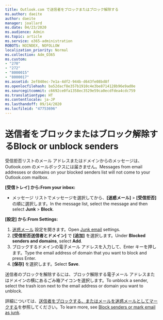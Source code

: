 ```yaml
---
title: Outlook.com で送信者をブロックまたはブロック解除する
ms.author: daeite
author: daeite
manager: joallard
ms.date: 04/23/2020
ms.audience: Admin
ms.topic: article
ms.service: o365-administration
ROBOTS: NOINDEX, NOFOLLOW
localization_priority: Normal
ms.collection: Adm_O365
ms.custom:
- "270"
- "272"
- "8000015"
- "8000017"
ms.assetid: 2ef840ec-7e1a-4df2-944b-d643fe08bd8f
ms.openlocfilehash: ba52dacf8e357b1910c4e3be8714128b96e9ad0e
ms.sourcegitcommit: c6692ce0fa1358ec3529e59ca0ecdfdea4cdc759
ms.translationtype: HT
ms.contentlocale: ja-JP
ms.lasthandoff: 09/14/2020
ms.locfileid: "47753696"
---
```

# <a name="block-or-unblock-senders"></a><span data-ttu-id="7bf88-102">送信者をブロックまたはブロック解除する</span><span class="sxs-lookup"><span data-stu-id="7bf88-102">Block or unblock senders</span></span>

<span data-ttu-id="7bf88-103">受信拒否リストのメール アドレスまたはドメインからのメッセージは、Outlook.com のメールボックスには届きません。</span><span class="sxs-lookup"><span data-stu-id="7bf88-103">Messages from email addresses or domains on your blocked senders list will not come to your Outlook.com mailbox.</span></span>

<span data-ttu-id="7bf88-104">**[受信トレイ] から:**</span><span class="sxs-lookup"><span data-stu-id="7bf88-104">**From your inbox:**</span></span>

- <span data-ttu-id="7bf88-105">メッセージ リストでメッセージを選択してから、**[迷惑メール]** > **[受信拒否]** の順に選択します。</span><span class="sxs-lookup"><span data-stu-id="7bf88-105">In the message list, select the message and then select **Junk** > **Block**.</span></span>

<span data-ttu-id="7bf88-106">**[設定] から:**</span><span class="sxs-lookup"><span data-stu-id="7bf88-106">**From Settings:**</span></span>

1. <span data-ttu-id="7bf88-107">[迷惑メール](https://outlook.live.com/mail/options/mail/junkEmail) 設定を開きます。</span><span class="sxs-lookup"><span data-stu-id="7bf88-107">Open [Junk email](https://outlook.live.com/mail/options/mail/junkEmail) settings.</span></span>
2. <span data-ttu-id="7bf88-108">**[受信拒否送信者とドメイン]** で **[追加]** を選択します。</span><span class="sxs-lookup"><span data-stu-id="7bf88-108">Under **Blocked senders and domains**, select **Add**.</span></span>
3. <span data-ttu-id="7bf88-109">ブロックするドメインの電子メール アドレスを入力して、Enter キーを押します。</span><span class="sxs-lookup"><span data-stu-id="7bf88-109">Type the email address of domain that you want to block and press Enter.</span></span>
4. <span data-ttu-id="7bf88-110">**[保存]** を選択します。</span><span class="sxs-lookup"><span data-stu-id="7bf88-110">Select **Save**.</span></span>

<span data-ttu-id="7bf88-111">送信者のブロックを解除するには、ブロック解除する電子メール アドレスまたはドメインの横にあるごみ箱アイコンを選択します。</span><span class="sxs-lookup"><span data-stu-id="7bf88-111">To unblock a sender, select the trash icon next to the email address or domain you want to unblock.</span></span>

<span data-ttu-id="7bf88-112">詳細については、[送信者をブロックする、またはメールを迷惑メールとしてマークする](https://support.office.com/article/a3ece97b-82f8-4a5e-9ac3-e92fa6427ae4?wt.mc_id=Office_Outlook_com_Alchemy)を参照してください。</span><span class="sxs-lookup"><span data-stu-id="7bf88-112">To learn more, see [Block senders or mark email as junk](https://support.office.com/article/a3ece97b-82f8-4a5e-9ac3-e92fa6427ae4?wt.mc_id=Office_Outlook_com_Alchemy).</span></span>